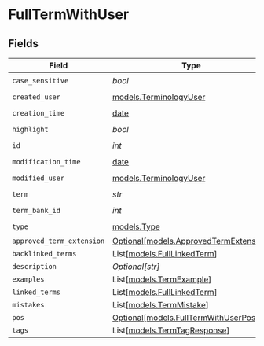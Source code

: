 # FullTermWithUser


## Fields

| Field                                                                        | Type                                                                         | Required                                                                     | Description                                                                  |
| ---------------------------------------------------------------------------- | ---------------------------------------------------------------------------- | ---------------------------------------------------------------------------- | ---------------------------------------------------------------------------- |
| `case_sensitive`                                                             | *bool*                                                                       | :heavy_check_mark:                                                           | N/A                                                                          |
| `created_user`                                                               | [models.TerminologyUser](../models/terminologyuser.md)                       | :heavy_check_mark:                                                           | N/A                                                                          |
| `creation_time`                                                              | [date](https://docs.python.org/3/library/datetime.html#date-objects)         | :heavy_check_mark:                                                           | N/A                                                                          |
| `highlight`                                                                  | *bool*                                                                       | :heavy_check_mark:                                                           | N/A                                                                          |
| `id`                                                                         | *int*                                                                        | :heavy_check_mark:                                                           | N/A                                                                          |
| `modification_time`                                                          | [date](https://docs.python.org/3/library/datetime.html#date-objects)         | :heavy_check_mark:                                                           | N/A                                                                          |
| `modified_user`                                                              | [models.TerminologyUser](../models/terminologyuser.md)                       | :heavy_check_mark:                                                           | N/A                                                                          |
| `term`                                                                       | *str*                                                                        | :heavy_check_mark:                                                           | N/A                                                                          |
| `term_bank_id`                                                               | *int*                                                                        | :heavy_check_mark:                                                           | N/A                                                                          |
| `type`                                                                       | [models.Type](../models/type.md)                                             | :heavy_check_mark:                                                           | N/A                                                                          |
| `approved_term_extension`                                                    | [Optional[models.ApprovedTermExtension]](../models/approvedtermextension.md) | :heavy_minus_sign:                                                           | N/A                                                                          |
| `backlinked_terms`                                                           | List[[models.FullLinkedTerm](../models/fulllinkedterm.md)]                   | :heavy_minus_sign:                                                           | N/A                                                                          |
| `description`                                                                | *Optional[str]*                                                              | :heavy_minus_sign:                                                           | N/A                                                                          |
| `examples`                                                                   | List[[models.TermExample](../models/termexample.md)]                         | :heavy_minus_sign:                                                           | N/A                                                                          |
| `linked_terms`                                                               | List[[models.FullLinkedTerm](../models/fulllinkedterm.md)]                   | :heavy_minus_sign:                                                           | N/A                                                                          |
| `mistakes`                                                                   | List[[models.TermMistake](../models/termmistake.md)]                         | :heavy_minus_sign:                                                           | N/A                                                                          |
| `pos`                                                                        | [Optional[models.FullTermWithUserPos]](../models/fulltermwithuserpos.md)     | :heavy_minus_sign:                                                           | N/A                                                                          |
| `tags`                                                                       | List[[models.TermTagResponse](../models/termtagresponse.md)]                 | :heavy_minus_sign:                                                           | N/A                                                                          |